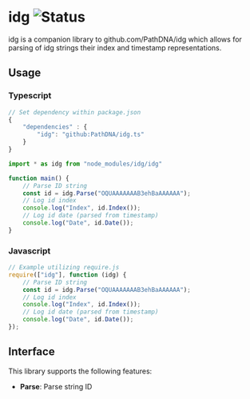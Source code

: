 # idg ![Status](https://img.shields.io/badge/status-beta-yellow.svg)
idg is a companion library to github.com/PathDNA/idg which allows for parsing of idg strings their index and timestamp representations.

## Usage
### Typescript
```js
// Set dependency within package.json
{
	"dependencies" : {
	    "idg": "github:PathDNA/idg.ts"
	}
}
```

```typescript
import * as idg from "node_modules/idg/idg"

function main() {
	// Parse ID string
	const id = idg.Parse("OQUAAAAAAAB3ehBaAAAAAA");
	// Log id index
	console.log("Index", id.Index());
	// Log id date (parsed from timestamp)
	console.log("Date", id.Date());
}

```

### Javascript
```js
// Example utilizing require.js
require(["idg"], function (idg) {
	// Parse ID string
	const id = idg.Parse("OQUAAAAAAAB3ehBaAAAAAA");
	// Log id index
	console.log("Index", id.Index());
	// Log id date (parsed from timestamp)
	console.log("Date", id.Date());
});

```

## Interface
This library supports the following features:

- **Parse**: Parse string ID
